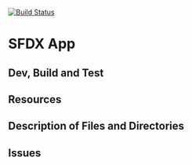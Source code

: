 [![Build Status](http://ec2-18-222-180-178.us-east-2.compute.amazonaws.com:8080/buildStatus/icon?job=master)](http://ec2-18-222-180-178.us-east-2.compute.amazonaws.com:8080/job/master/)

# SFDX  App

## Dev, Build and Test


## Resources


## Description of Files and Directories


## Issues
